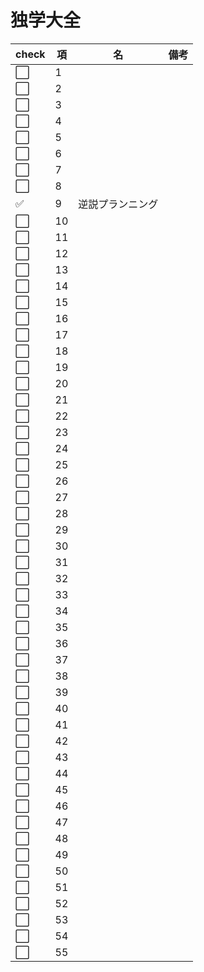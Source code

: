 # 独学大全
|check|項|名|備考|
|--|--|--|--|
|:white_large_square:|1|  |  |
|:white_large_square:|2|  |  |
|:white_large_square:|3|  |  |
|:white_large_square:|4|  |  |
|:white_large_square:|5|  |  |
|:white_large_square:|6|  |  |
|:white_large_square:|7|  |  |
|:white_large_square:|8|  |  |
|:white_check_mark:|9|逆説プランニング|  |
|:white_large_square:|10|  |  |
|:white_large_square:|11|  |  |
|:white_large_square:|12|  |  |
|:white_large_square:|13|  |  |
|:white_large_square:|14|  |  |
|:white_large_square:|15|  |  |
|:white_large_square:|16|  |  |
|:white_large_square:|17|  |  |
|:white_large_square:|18|  |  |
|:white_large_square:|19|  |  |
|:white_large_square:|20|  |  |
|:white_large_square:|21|  |  |
|:white_large_square:|22|  |  |
|:white_large_square:|23|  |  |
|:white_large_square:|24|  |  |
|:white_large_square:|25|  |  |
|:white_large_square:|26|  |  |
|:white_large_square:|27|  |  |
|:white_large_square:|28|  |  |
|:white_large_square:|29|  |  |
|:white_large_square:|30|  |  |
|:white_large_square:|31|  |  |
|:white_large_square:|32|  |  |
|:white_large_square:|33|  |  |
|:white_large_square:|34|  |  |
|:white_large_square:|35|  |  |
|:white_large_square:|36|  |  |
|:white_large_square:|37|  |  |
|:white_large_square:|38|  |  |
|:white_large_square:|39|  |  |
|:white_large_square:|40|  |  |
|:white_large_square:|41|  |  |
|:white_large_square:|42|  |  |
|:white_large_square:|43|  |  |
|:white_large_square:|44|  |  |
|:white_large_square:|45|  |  |
|:white_large_square:|46|  |  |
|:white_large_square:|47|  |  |
|:white_large_square:|48|  |  |
|:white_large_square:|49|  |  |
|:white_large_square:|50|  |  |
|:white_large_square:|51|  |  |
|:white_large_square:|52|  |  |
|:white_large_square:|53|  |  |
|:white_large_square:|54|  |  |
|:white_large_square:|55|  |  |
